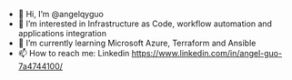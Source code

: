 - 👋 Hi, I’m @angelqyguo
- 👀 I’m interested in Infrastructure as Code, workflow automation and applications integration
- 🌱 I’m currently learning Microsoft Azure, Terraform and Ansible
- 📫 How to reach me: Linkedin https://www.linkedin.com/in/angel-guo-7a4744100/

<!---
angelqyguo/angelqyguo is a ✨ special ✨ repository because its `README.md` (this file) appears on your GitHub profile.
You can click the Preview link to take a look at your changes.
--->
